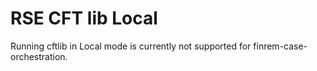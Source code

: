 # RSE CFT lib Local

Running cftlib in Local mode is currently not supported for finrem-case-orchestration.
